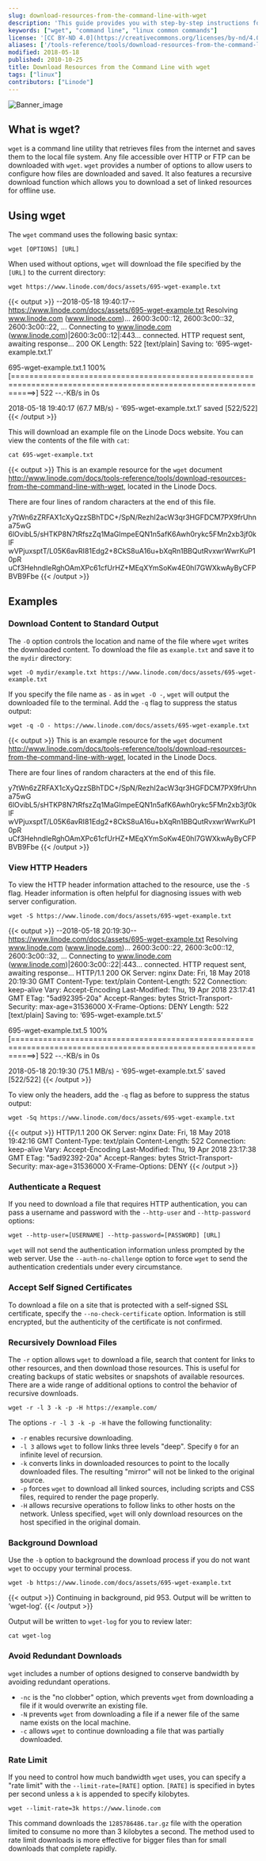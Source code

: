 ```yaml
---
slug: download-resources-from-the-command-line-with-wget
description: 'This guide provides you with step-by-step instructions for using the wget command to download files from the Internet or your network via the command line interface.'
keywords: ["wget", "command line", "linux common commands"]
license: '[CC BY-ND 4.0](https://creativecommons.org/licenses/by-nd/4.0)'
aliases: ['/tools-reference/tools/download-resources-from-the-command-line-with-wget/','/linux-tools/common-commands/wget/']
modified: 2018-05-18
published: 2010-10-25
title: Download Resources from the Command Line with wget
tags: ["linux"]
contributors: ["Linode"]
---
```


![Banner_image](Download_Resources_from_the_Command_Line_with_wget_smg.jpg)

## What is wget?

`wget` is a command line utility that retrieves files from the internet and saves them to the local file system. Any file accessible over HTTP or FTP can be downloaded with `wget`. `wget` provides a number of options to allow users to configure how files are downloaded and saved. It also features a recursive download function which allows you to download a set of linked resources for offline use.

## Using wget

The `wget` command uses the following basic syntax:

    wget [OPTIONS] [URL]

When used without options, `wget` will download the file specified by the `[URL]` to the current directory:

    wget https://www.linode.com/docs/assets/695-wget-example.txt

{{< output >}}
--2018-05-18 19:40:17--  https://www.linode.com/docs/assets/695-wget-example.txt
Resolving www.linode.com (www.linode.com)... 2600:3c00::12, 2600:3c00::32, 2600:3c00::22, ...
Connecting to www.linode.com (www.linode.com)|2600:3c00::12|:443... connected.
HTTP request sent, awaiting response... 200 OK
Length: 522 [text/plain]
Saving to: ‘695-wget-example.txt.1’

695-wget-example.txt.1                              100%[=================================================================================================================>]     522  --.-KB/s    in 0s

2018-05-18 19:40:17 (67.7 MB/s) - ‘695-wget-example.txt.1’ saved [522/522]
{{< /output >}}

This will download an example file on the Linode Docs website. You can view the contents of the file with `cat`:

    cat 695-wget-example.txt

{{< output >}}
This is an example resource for the `wget` document
<http://www.linode.com/docs/tools-reference/tools/download-resources-from-the-command-line-with-wget>, located
in the Linode Docs.

There are four lines of random characters at the end of this file.

y7tWn6zZRFAX1cXyQzzSBhTDC+/SpN/RezhI2acW3qr3HGFDCM7PX9frUhna75wG
6lOvibL5/sHTKP8N7tRfszZq1MaGlmpeEQN1n5afK6Awh0rykc5FMn2xb3jf0klF
wVPjuxsptT/L05K6avRI81Edg2+8CkS8uA16u+bXqRn1BBQutRvxwrWwrKuP10pR
uCf3HehndIeRghOAmXPc61cfUrHZ+MEqXYmSoKw4E0hI7GWXkwAyByCFPBVB9Fbe
{{< /output >}}

## Examples

### Download Content to Standard Output

The `-O` option controls the location and name of the file where `wget` writes the downloaded content. To download the file as `example.txt` and save it to the `mydir` directory:

    wget -O mydir/example.txt https://www.linode.com/docs/assets/695-wget-example.txt

If you specify the file name as `-` as in `wget -O -`, `wget` will output the downloaded file to the terminal. Add the `-q` flag to suppress the status output:

    wget -q -O - https://www.linode.com/docs/assets/695-wget-example.txt

{{< output >}}
This is an example resource for the `wget` document
<http://www.linode.com/docs/tools-reference/tools/download-resources-from-the-command-line-with-wget>, located
in the Linode Docs.

There are four lines of random characters at the end of this file.

y7tWn6zZRFAX1cXyQzzSBhTDC+/SpN/RezhI2acW3qr3HGFDCM7PX9frUhna75wG
6lOvibL5/sHTKP8N7tRfszZq1MaGlmpeEQN1n5afK6Awh0rykc5FMn2xb3jf0klF
wVPjuxsptT/L05K6avRI81Edg2+8CkS8uA16u+bXqRn1BBQutRvxwrWwrKuP10pR
uCf3HehndIeRghOAmXPc61cfUrHZ+MEqXYmSoKw4E0hI7GWXkwAyByCFPBVB9Fbe
{{< /output >}}

### View HTTP Headers

To view the HTTP header information attached to the resource, use the `-S` flag. Header information is often helpful for diagnosing issues with web server configuration.

    wget -S https://www.linode.com/docs/assets/695-wget-example.txt

{{< output >}}
--2018-05-18 20:19:30--  https://www.linode.com/docs/assets/695-wget-example.txt
Resolving www.linode.com (www.linode.com)... 2600:3c00::22, 2600:3c00::12, 2600:3c00::32, ...
Connecting to www.linode.com (www.linode.com)|2600:3c00::22|:443... connected.
HTTP request sent, awaiting response...
  HTTP/1.1 200 OK
  Server: nginx
  Date: Fri, 18 May 2018 20:19:30 GMT
  Content-Type: text/plain
  Content-Length: 522
  Connection: keep-alive
  Vary: Accept-Encoding
  Last-Modified: Thu, 19 Apr 2018 23:17:41 GMT
  ETag: "5ad92395-20a"
  Accept-Ranges: bytes
  Strict-Transport-Security: max-age=31536000
  X-Frame-Options: DENY
Length: 522 [text/plain]
Saving to: ‘695-wget-example.txt.5’

695-wget-example.txt.5                              100%[=================================================================================================================>]     522  --.-KB/s    in 0s

2018-05-18 20:19:30 (75.1 MB/s) - ‘695-wget-example.txt.5’ saved [522/522]
{{< /output >}}

To view only the headers, add the `-q` flag as before to suppress the status output:

    wget -Sq https://www.linode.com/docs/assets/695-wget-example.txt

{{< output >}}
HTTP/1.1 200 OK
Server: nginx
Date: Fri, 18 May 2018 19:42:16 GMT
Content-Type: text/plain
Content-Length: 522
Connection: keep-alive
Vary: Accept-Encoding
Last-Modified: Thu, 19 Apr 2018 23:17:38 GMT
ETag: "5ad92392-20a"
Accept-Ranges: bytes
Strict-Transport-Security: max-age=31536000
X-Frame-Options: DENY
{{< /output >}}

### Authenticate a Request

If you need to download a file that requires HTTP authentication, you can pass a username and password with the `--http-user` and `--http-password` options:

    wget --http-user=[USERNAME] --http-password=[PASSWORD] [URL]

`wget` will not send the authentication information unless prompted by the web server. Use the `--auth-no-challenge` option to force `wget` to send the authentication credentials under every circumstance.

### Accept Self Signed Certificates

To download a file on a site that is protected with a self-signed SSL certificate, specify the `--no-check-certificate` option.
Information is still encrypted, but the authenticity of the certificate is not confirmed.

### Recursively Download Files

The `-r` option allows `wget` to download a file, search that content for links to other resources, and then download those resources. This is useful for creating backups of static websites or snapshots of available resources. There are a wide range of additional options to control the behavior of recursive downloads.

    wget -r -l 3 -k -p -H https://example.com/

The options `-r -l 3 -k -p -H` have the following functionality:

-   `-r` enables recursive downloading.
-   `-l 3` allows `wget` to follow links three levels "deep". Specify `0` for an infinite level of recursion.
-   `-k` converts links in downloaded resources to point to the locally downloaded files. The resulting "mirror" will not be linked to the original source.
-   `-p` forces `wget` to download all linked sources, including scripts and CSS files, required to render the page properly.
-   `-H` allows recursive operations to follow links to other hosts on the network. Unless specified, `wget` will only download resources on the host specified in the original domain.

### Background Download

Use the `-b` option to background the download process if you do not want `wget` to occupy your terminal process.

    wget -b https://www.linode.com/docs/assets/695-wget-example.txt

{{< output >}}
Continuing in background, pid 953.
Output will be written to ‘wget-log’.
{{< /output >}}

Output will be written to `wget-log` for you to review later:

    cat wget-log

### Avoid Redundant Downloads

`wget` includes a number of options designed to conserve bandwidth by avoiding redundant operations.

-   `-nc` is the "no clobber" option, which prevents `wget` from downloading a file if it would overwrite an existing file.
-   `-N` prevents `wget` from downloading a file if a newer file of the same name exists on the local machine.
-   `-c` allows `wget` to continue downloading a file that was partially downloaded.

### Rate Limit

If you need to control how much bandwidth `wget` uses, you can specify a "rate limit" with the `--limit-rate=[RATE]` option. `[RATE]` is specified in bytes per second unless a `k` is appended to specify kilobytes.

    wget --limit-rate=3k https://www.linode.com

This command downloads the `1285786486.tar.gz` file with the operation limited to consume no more than 3 kilobytes a second. The method used to rate limit downloads is more effective for bigger files than for small downloads that complete rapidly.
